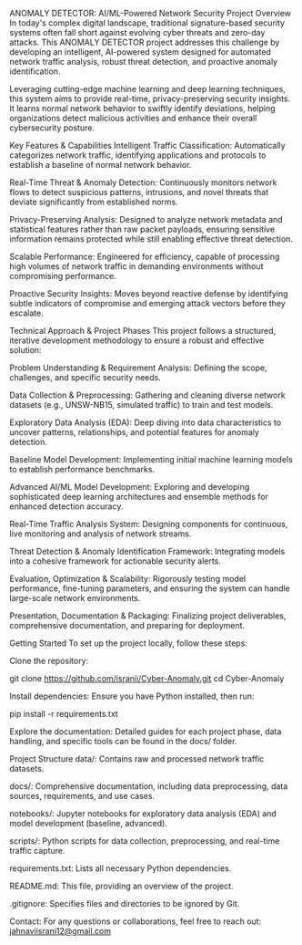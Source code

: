 ANOMALY DETECTOR: AI/ML-Powered Network Security
Project Overview
In today's complex digital landscape, traditional signature-based security systems often fall short against evolving cyber threats and zero-day attacks. This ANOMALY DETECTOR project addresses this challenge by developing an intelligent, AI-powered system designed for automated network traffic analysis, robust threat detection, and proactive anomaly identification.

Leveraging cutting-edge machine learning and deep learning techniques, this system aims to provide real-time, privacy-preserving security insights. It learns normal network behavior to swiftly identify deviations, helping organizations detect malicious activities and enhance their overall cybersecurity posture.

Key Features & Capabilities
Intelligent Traffic Classification: Automatically categorizes network traffic, identifying applications and protocols to establish a baseline of normal network behavior.

Real-Time Threat & Anomaly Detection: Continuously monitors network flows to detect suspicious patterns, intrusions, and novel threats that deviate significantly from established norms.

Privacy-Preserving Analysis: Designed to analyze network metadata and statistical features rather than raw packet payloads, ensuring sensitive information remains protected while still enabling effective threat detection.

Scalable Performance: Engineered for efficiency, capable of processing high volumes of network traffic in demanding environments without compromising performance.

Proactive Security Insights: Moves beyond reactive defense by identifying subtle indicators of compromise and emerging attack vectors before they escalate.

Technical Approach & Project Phases
This project follows a structured, iterative development methodology to ensure a robust and effective solution:

Problem Understanding & Requirement Analysis: Defining the scope, challenges, and specific security needs.

Data Collection & Preprocessing: Gathering and cleaning diverse network datasets (e.g., UNSW-NB15, simulated traffic) to train and test models.

Exploratory Data Analysis (EDA): Deep diving into data characteristics to uncover patterns, relationships, and potential features for anomaly detection.

Baseline Model Development: Implementing initial machine learning models to establish performance benchmarks.

Advanced AI/ML Model Development: Exploring and developing sophisticated deep learning architectures and ensemble methods for enhanced detection accuracy.

Real-Time Traffic Analysis System: Designing components for continuous, live monitoring and analysis of network streams.

Threat Detection & Anomaly Identification Framework: Integrating models into a cohesive framework for actionable security alerts.

Evaluation, Optimization & Scalability: Rigorously testing model performance, fine-tuning parameters, and ensuring the system can handle large-scale network environments.

Presentation, Documentation & Packaging: Finalizing project deliverables, comprehensive documentation, and preparing for deployment.

Getting Started
To set up the project locally, follow these steps:

Clone the repository:

git clone https://github.com/isranii/Cyber-Anomaly.git
cd Cyber-Anomaly

Install dependencies: Ensure you have Python installed, then run:

pip install -r requirements.txt

Explore the documentation: Detailed guides for each project phase, data handling, and specific tools can be found in the docs/ folder.

Project Structure
data/: Contains raw and processed network traffic datasets.

docs/: Comprehensive documentation, including data preprocessing, data sources, requirements, and use cases.

notebooks/: Jupyter notebooks for exploratory data analysis (EDA) and model development (baseline, advanced).

scripts/: Python scripts for data collection, preprocessing, and real-time traffic capture.

requirements.txt: Lists all necessary Python dependencies.

README.md: This file, providing an overview of the project.

.gitignore: Specifies files and directories to be ignored by Git.

Contact: For any questions or collaborations, feel free to reach out: jahnaviisrani12@gmail.com